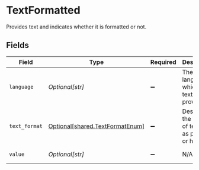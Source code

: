 # TextFormatted

Provides text and indicates whether it is formatted or not.


## Fields

| Field                                                                        | Type                                                                         | Required                                                                     | Description                                                                  | Example                                                                      |
| ---------------------------------------------------------------------------- | ---------------------------------------------------------------------------- | ---------------------------------------------------------------------------- | ---------------------------------------------------------------------------- | ---------------------------------------------------------------------------- |
| `language`                                                                   | *Optional[str]*                                                              | :heavy_minus_sign:                                                           | The language in which the text is provided.                                  | English                                                                      |
| `text_format`                                                                | [Optional[shared.TextFormatEnum]](undefined/models/shared/textformatenum.md) | :heavy_minus_sign:                                                           | Describes the format of text such as plain text or html                      |                                                                              |
| `value`                                                                      | *Optional[str]*                                                              | :heavy_minus_sign:                                                           | N/A                                                                          | Formatted text                                                               |